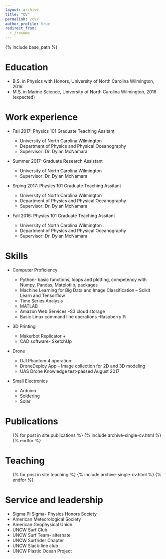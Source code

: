 ```yaml
---
layout: archive
title: "CV"
permalink: /cv/
author_profile: true
redirect_from:
  - /resume
---
```


{% include base_path %}

Education
======
* B.S. in Physics with Honors, University of North Carolina Wilmington, 2016
* M.S. in Marine Science, University of North Carolina Wilmington, 2018 (expected)


Work experience
======
* Fall 2017: Physics 101 Graduate Teaching Assitant 
  * University of North Carolina Wilmington 
  * Department of Physics and Physical Oceanography
  * Supervisor: Dr. Dylan McNamara

* Summer 2017: Graduate Research Assistant
  * University of North Carolina Wilmington
  * Supervisor: Dr. Dylan McNamara
  
* Srping 2017: Physics 101 Graduate Teaching Assitant 
  * University of North Carolina Wilmington 
  * Department of Physics and Physical Oceanography
  * Supervisor: Dr. Dylan McNamara

* Fall 2016: Physics 101 Graduate Teaching Assitant 
  * University of North Carolina Wilmington 
  * Department of Physics and Physical Oceanography
  * Supervisor: Dr. Dylan McNamara
  
Skills
======
* Computer Proficiency  
	*	Python- basic functions, loops and plotting, competency with Numpy, Pandas, Matplotlib, packages 
	*	Machine Learning for Big Data and Image Classification – Scikit Learn and Tensorflow
	*	Time Series Analysis 
	*	MATLAB
	*	Amazon Web Services –S3 cloud storage
	*	Basic Linux command line operations -Raspberry Pi  

* 3D Printing
	*	Makerbot Replicator +
	*	CAD software- SketchUp

  
* Drone 
	* DJI Phantom 4 operation 
	* DroneDeploy App – Image collection for 2D and 3D modeling 
	*	UAS Drone Knowledge test-passed August 2017
  
* Small Electronics
   *	Arduino 
	 *  Soldering
	 *	Solar


Publications
======
  <ul>{% for post in site.publications %}
    {% include archive-single-cv.html %}
  {% endfor %}</ul>
  

Teaching
======
  <ul>{% for post in site.teaching %}
    {% include archive-single-cv.html %}
  {% endfor %}</ul>
  
Service and leadership
======
* Sigma Pi Sigma- Physics Honors Society 
*	American Meteorological Society
*	American Geophysical Union 
* UNCW Surf Club
*	UNCW Surf Team- alternate
*	UNCW Surfrider Chapter
*	UNCW Slack-line club
*	UNCW Plastic Ocean Project
